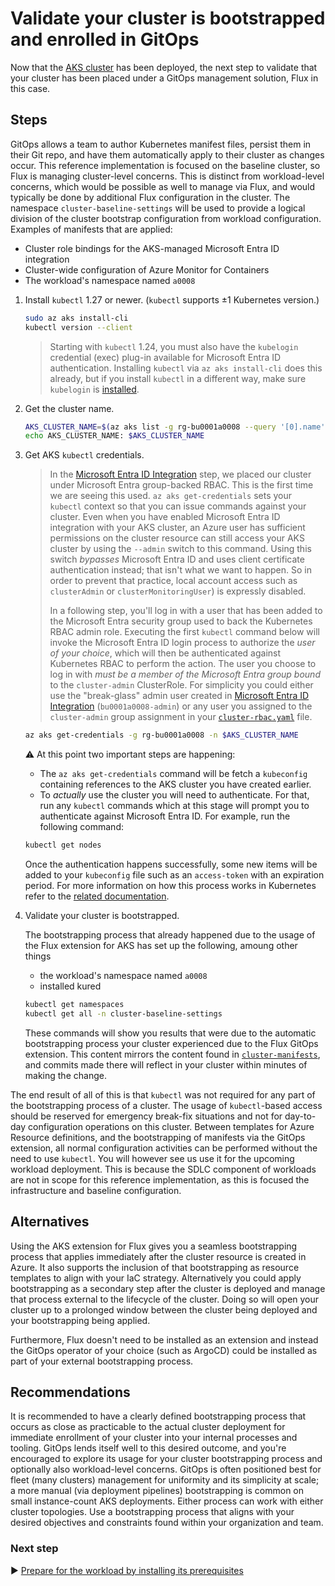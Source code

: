 # Validate your cluster is bootstrapped and enrolled in GitOps

Now that the [AKS cluster](./06-aks-cluster.md) has been deployed, the next step to validate that your cluster has been placed under a GitOps management solution, Flux in this case.

## Steps

GitOps allows a team to author Kubernetes manifest files, persist them in their Git repo, and have them automatically apply to their cluster as changes occur. This reference implementation is focused on the baseline cluster, so Flux is managing cluster-level concerns. This is distinct from workload-level concerns, which would be possible as well to manage via Flux, and would typically be done by additional Flux configuration in the cluster. The namespace `cluster-baseline-settings` will be used to provide a logical division of the cluster bootstrap configuration from workload configuration. Examples of manifests that are applied:

- Cluster role bindings for the AKS-managed Microsoft Entra ID integration
- Cluster-wide configuration of Azure Monitor for Containers
- The workload's namespace named `a0008`

1. Install `kubectl` 1.27 or newer. (`kubectl` supports ±1 Kubernetes version.)

   ```bash
   sudo az aks install-cli
   kubectl version --client
   ```

   > Starting with `kubectl` 1.24, you must also have the `kubelogin` credential (exec) plug-in available for Microsoft Entra ID authentication. Installing `kubectl` via `az aks install-cli` does this already, but if you install `kubectl` in a different way, make sure `kubelogin` is [installed](https://github.com/Azure/kubelogin#getting-started).

1. Get the cluster name.

   ```bash
   AKS_CLUSTER_NAME=$(az aks list -g rg-bu0001a0008 --query '[0].name' -o tsv)
   echo AKS_CLUSTER_NAME: $AKS_CLUSTER_NAME
   ```

1. Get AKS `kubectl` credentials.

   > In the [Microsoft Entra ID Integration](03-microsoft-entra-id.md) step, we placed our cluster under Microsoft Entra group-backed RBAC. This is the first time we are seeing this used. `az aks get-credentials` sets your `kubectl` context so that you can issue commands against your cluster. Even when you have enabled Microsoft Entra ID integration with your AKS cluster, an Azure user has sufficient permissions on the cluster resource can still access your AKS cluster by using the `--admin` switch to this command. Using this switch *bypasses* Microsoft Entra ID and uses client certificate authentication instead; that isn't what we want to happen. So in order to prevent that practice, local account access such as `clusterAdmin` or `clusterMonitoringUser`) is expressly disabled.
   >
   > In a following step, you'll log in with a user that has been added to the Microsoft Entra security group used to back the Kubernetes RBAC admin role. Executing the first `kubectl` command below will invoke the Microsoft Entra ID login process to authorize the *user of your choice*, which will then be authenticated against Kubernetes RBAC to perform the action. The user you choose to log in with *must be a member of the Microsoft Entra group bound* to the `cluster-admin` ClusterRole. For simplicity you could either use the "break-glass" admin user created in [Microsoft Entra ID Integration](03-microsoft-entra-id.md) (`bu0001a0008-admin`) or any user you assigned to the `cluster-admin` group assignment in your [`cluster-rbac.yaml`](cluster-manifests/cluster-rbac.yaml) file.

   ```bash
   az aks get-credentials -g rg-bu0001a0008 -n $AKS_CLUSTER_NAME
   ```

   :warning: At this point two important steps are happening:

      - The `az aks get-credentials` command will be fetch a `kubeconfig` containing references to the AKS cluster you have created earlier.
      - To *actually* use the cluster you will need to authenticate. For that, run any `kubectl` commands which at this stage will prompt you to authenticate against Microsoft Entra ID. For example, run the following command:

   ```bash
   kubectl get nodes
   ```

   Once the authentication happens successfully, some new items will be added to your `kubeconfig` file such as an `access-token` with an expiration period. For more information on how this process works in Kubernetes refer to the [related documentation](https://kubernetes.io/docs/reference/access-authn-authz/authentication/#openid-connect-tokens).

1. Validate your cluster is bootstrapped.

   The bootstrapping process that already happened due to the usage of the Flux extension for AKS has set up the following, amoung other things

   - the workload's namespace named `a0008`
   - installed kured

   ```bash
   kubectl get namespaces
   kubectl get all -n cluster-baseline-settings
   ```

   These commands will show you results that were due to the automatic bootstrapping process your cluster experienced due to the Flux GitOps extension. This content mirrors the content found in [`cluster-manifests`](./cluster-manifests), and commits made there will reflect in your cluster within minutes of making the change.

The end result of all of this is that `kubectl` was not required for any part of the bootstrapping process of a cluster. The usage of `kubectl`-based access should be reserved for emergency break-fix situations and not for day-to-day configuration operations on this cluster. Between templates for Azure Resource definitions, and the bootstrapping of manifests via the GitOps extension, all normal configuration activities can be performed without the need to use `kubectl`. You will however see us use it for the upcoming workload deployment. This is because the SDLC component of workloads are not in scope for this reference implementation, as this is focused the infrastructure and baseline configuration.

## Alternatives

Using the AKS extension for Flux gives you a seamless bootstrapping process that applies immediately after the cluster resource is created in Azure. It also supports the inclusion of that bootstrapping as resource templates to align with your IaC strategy. Alternatively you could apply bootstrapping as a secondary step after the cluster is deployed and manage that process external to the lifecycle of the cluster. Doing so will open your cluster up to a prolonged window between the cluster being deployed and your bootstrapping being applied.

Furthermore, Flux doesn't need to be installed as an extension and instead the GitOps operator of your choice (such as ArgoCD) could be installed as part of your external bootstrapping process.

## Recommendations

It is recommended to have a clearly defined bootstrapping process that occurs as close as practicable to the actual cluster deployment for immediate enrollment of your cluster into your internal processes and tooling. GitOps lends itself well to this desired outcome, and you're encouraged to explore its usage for your cluster bootstrapping process and optionally also workload-level concerns. GitOps is often positioned best for fleet (many clusters) management for uniformity and its simplicity at scale; a more manual (via deployment pipelines) bootstrapping is common on small instance-count AKS deployments. Either process can work with either cluster topologies. Use a bootstrapping process that aligns with your desired objectives and constraints found within your organization and team.

### Next step

:arrow_forward: [Prepare for the workload by installing its prerequisites](./08-workload-prerequisites.md)

